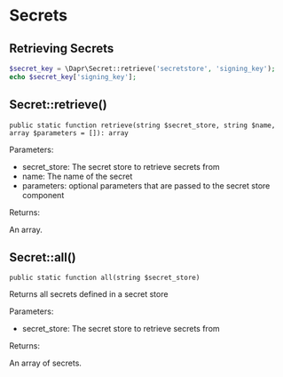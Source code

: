 # Secrets

## Retrieving Secrets

```php
$secret_key = \Dapr\Secret::retrieve('secretstore', 'signing_key');
echo $secret_key['signing_key'];
```

## Secret::retrieve()

```
public static function retrieve(string $secret_store, string $name, array $parameters = []): array
```

Parameters:

- secret_store: The secret store to retrieve secrets from
- name: The name of the secret
- parameters: optional parameters that are passed to the secret store component

Returns:

An array.

## Secret::all()

```
public static function all(string $secret_store)
```

Returns all secrets defined in a secret store

Parameters:

- secret_store: The secret store to retrieve secrets from

Returns:

An array of secrets.
